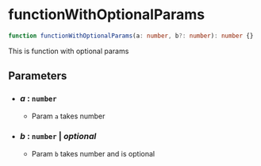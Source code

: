 # functionWithOptionalParams

```typescript
function functionWithOptionalParams(a: number, b?: number): number {}
```

This is function with optional params

## Parameters

- ### _a_ : `number`

  - Param `a` takes number

- ### _b_ : `number` | _optional_

  - Param `b` takes number and is optional
